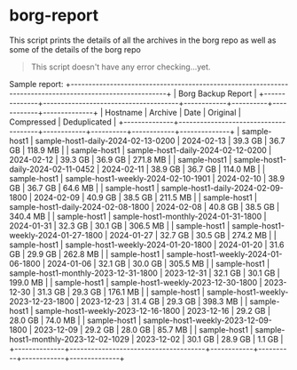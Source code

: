 # borg-report
 
This script prints the details of all the
archives in the borg repo as well as some of
the details of the borg repo

>This script doesn't have any error checking...yet. 

Sample report:
+---------------------------------------------------------------------------------------------------------+
|                                            Borg Backup Report                                           |
+--------------+--------------------------------------+------------+----------+------------+--------------+
| Hostname     | Archive                              |    Date    | Original | Compressed | Deduplicated |
+--------------+--------------------------------------+------------+----------+------------+--------------+
| sample-host1 | sample-host1-daily-2024-02-13-0200   | 2024-02-13 |  39.3 GB |    36.7 GB |     118.9 MB |
| sample-host1 | sample-host1-daily-2024-02-12-0200   | 2024-02-12 |  39.3 GB |    36.9 GB |     271.8 MB |
| sample-host1 | sample-host1-daily-2024-02-11-0452   | 2024-02-11 |  38.9 GB |    36.7 GB |     114.0 MB |
| sample-host1 | sample-host1-weekly-2024-02-10-1901  | 2024-02-10 |  38.9 GB |    36.7 GB |      64.6 MB |
| sample-host1 | sample-host1-daily-2024-02-09-1800   | 2024-02-09 |  40.9 GB |    38.5 GB |     211.5 MB |
| sample-host1 | sample-host1-daily-2024-02-08-1800   | 2024-02-08 |  40.8 GB |    38.5 GB |     340.4 MB |
| sample-host1 | sample-host1-monthly-2024-01-31-1800 | 2024-01-31 |  32.3 GB |    30.1 GB |     306.5 MB |
| sample-host1 | sample-host1-weekly-2024-01-27-1800  | 2024-01-27 |  32.7 GB |    30.5 GB |     274.2 MB |
| sample-host1 | sample-host1-weekly-2024-01-20-1800  | 2024-01-20 |  31.6 GB |    29.9 GB |     262.8 MB |
| sample-host1 | sample-host1-weekly-2024-01-06-1800  | 2024-01-06 |  32.1 GB |    30.0 GB |     305.5 MB |
| sample-host1 | sample-host1-monthly-2023-12-31-1800 | 2023-12-31 |  32.1 GB |    30.1 GB |     199.0 MB |
| sample-host1 | sample-host1-weekly-2023-12-30-1800  | 2023-12-30 |  31.3 GB |    29.3 GB |     176.1 MB |
| sample-host1 | sample-host1-weekly-2023-12-23-1800  | 2023-12-23 |  31.4 GB |    29.3 GB |     398.3 MB |
| sample-host1 | sample-host1-weekly-2023-12-16-1800  | 2023-12-16 |  29.2 GB |    28.0 GB |      74.0 MB |
| sample-host1 | sample-host1-weekly-2023-12-09-1800  | 2023-12-09 |  29.2 GB |    28.0 GB |      85.7 MB |
| sample-host1 | sample-host1-monthly-2023-12-02-1029 | 2023-12-02 |  30.1 GB |    28.9 GB |       1.1 GB |
+--------------+--------------------------------------+------------+----------+------------+--------------+
